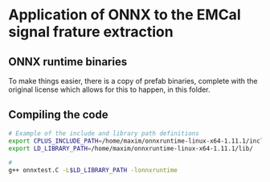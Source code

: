 # Application of ONNX to the EMCal signal frature extraction

## ONNX runtime binaries

To make things easier, there is a copy of prefab binaries,
complete with the original license which allows for this to happen,
in this folder.

## Compiling the code

```bash
# Example of the include and library path definitions
export CPLUS_INCLUDE_PATH=/home/maxim/onnxruntime-linux-x64-1.11.1/include/
export LD_LIBRARY_PATH=/home/maxim/onnxruntime-linux-x64-1.11.1/lib/

# 
g++ onnxtest.C -L$LD_LIBRARY_PATH -lonnxruntime
```
